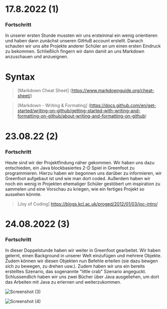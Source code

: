 # 17.8.2022 (1)
### Fortschritt
In unserer ersten Stunde mussten wir uns ersteinmal ein wenig orientieren und haben dann zunächst unseren GitHuB account erstellt. Danach schauten wir uns alte Projekte anderer Schüler an um einen ersten Eindruck zu bekommen. Schließlich fingern wir dann damit an uns Markdown anzuschauen und anzueignen. 

# Syntax 

> [Markdown Cheat Sheet] (https://www.markdownguide.org/cheat-sheet/) 

> [Markdown - Writing & Formating] (https://docs.github.com/en/get-started/writing-on-github/getting-started-with-writing-and-formatting-on-github/about-writing-and-formatting-on-github) 


# 23.08.22 (2)
### Fortschritt 
Heute sind wir der Projektfindung näher gekommen. Wir haben uns dazu entschieden, ein Java blockbasiertes 2-D Spiel in Greenfoot zu programmieren. Hierzu haben wir begonnen uns darüber zu informieren, wir Greenfoot aufgebaut ist und wie man dort coded. Außerdem haben wir noch ein wenig in Projekten ehemaliger Schüler gestöbert um inspiration zu sammelen und eine Vorschau zu kriegen, wie ein fertiges Projekt so aussehen könnte. 

> [Joy of Coding]  https://blogs.kcl.ac.uk/proged/2012/01/03/joc-intro/


# 24.08.2022 (3)
### Fortschritt 
In dieser Doppelstunde haben wir weiter in Greenfoot gearbeitet. Wir haben gelernt, einen Background in unserer Welt einzufügen und mehrere Objekte. Zudem können wir diesen Objekten nun Befehle erteilen (sie dazu bewgen sich zu bewegen, zu drehen usw.). Zudem haben wir uns ein bereits erstelltes Szenario, das sogenannte "little crab" Szenario angeguckt. Schlussendlich haben wir uns zwei Bücher über Java ausgeliehen, um dort das Arbeiten mit Java zu erlernen und weiterzukommen. 

![Screenshot (3)](https://user-images.githubusercontent.com/111414662/186355164-d29b46bb-3095-49a3-aa61-cbb1a2e06500.png)

![Screenshot (4)](https://user-images.githubusercontent.com/111414662/186355428-0a0520ba-72df-47a5-aa77-0f91dc099341.png)
